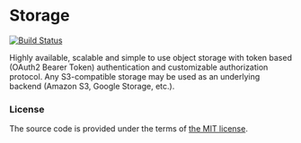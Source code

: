 # Storage

[![Build Status][travis-img]][travis]

Highly available, scalable and simple to use object storage
with token based (OAuth2 Bearer Token) authentication
and customizable authorization protocol.
Any S3-compatible storage may be used
as an underlying backend (Amazon S3, Google Storage, etc.).



### License

The source code is provided under the terms of [the MIT license][license].

[license]:http://www.opensource.org/licenses/MIT
[travis]:https://travis-ci.com/netology-group/storage?branch=master
[travis-img]:https://travis-ci.com/netology-group/storage.png?branch=master
